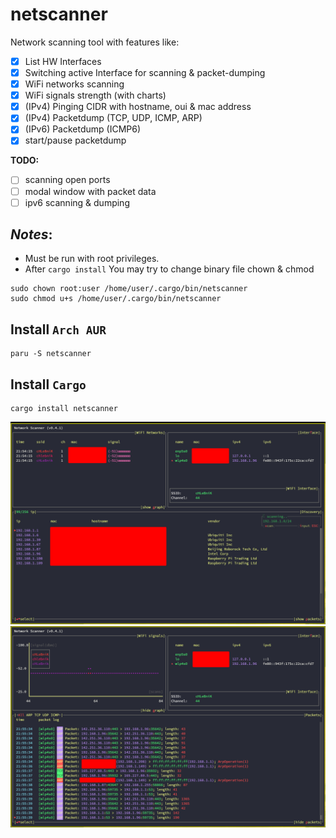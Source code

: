 # netscanner


Network scanning tool with features like:

- [x] List HW Interfaces
- [x] Switching active Interface for scanning & packet-dumping
- [x] WiFi networks scanning
- [x] WiFi signals strength (with charts)
- [x] (IPv4) Pinging CIDR with hostname, oui & mac address
- [x] (IPv4) Packetdump (TCP, UDP, ICMP, ARP)
- [x] (IPv6) Packetdump (ICMP6)
- [x] start/pause packetdump

**TODO:**
- [ ] scanning open ports
- [ ] modal window with packet data
- [ ] ipv6 scanning & dumping

## *Notes*:
- Must be run with root privileges. 
- After `cargo install` You may try to change binary file chown & chmod
```
sudo chown root:user /home/user/.cargo/bin/netscanner
sudo chmod u+s /home/user/.cargo/bin/netscanner
```

## Install `Arch AUR`
```
paru -S netscanner
```

## Install `Cargo`
```
cargo install netscanner
```

![netscanner screenshot](./netscanner.png?raw=true)
![netscanner screenshot](./netscanner1.png?raw=true)
